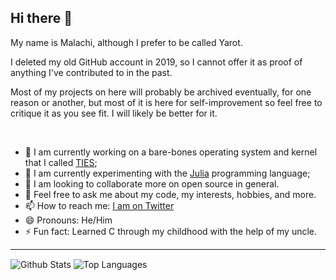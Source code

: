 ## Hi there 👋

My name is Malachi, although I prefer to be called Yarot.

I deleted my old GitHub account in 2019, so I cannot offer it as proof of anything I've contributed to in the past.

Most of my projects on here will probably be archived eventually, for one reason or another, but most of it is here for self-improvement so feel free
to critique it as you see fit. I will likely be better for it.

<br/>

- 🔭 I am currently working on a bare-bones operating system and kernel that I called [TIES](https://github.com/mnimi/t2);
- 🌱 I am currently experimenting with the [Julia](https://julialang.org/) programming language;
- 👯 I am looking to collaborate more on open source in general.
- 💬 Feel free to ask me about my code, my interests, hobbies, and more.
- 📫 How to reach me: [I am on Twitter](https://twitter.com/AndererZyklus)
- 😄 Pronouns: He/Him
- ⚡ Fun fact: Learned C through my childhood with the help of my uncle.

<hr/>

<!-- GitHub Stat Cards -->
<div white-space="nowrap">
    <img align="center" alt="Github Stats" src="https://github-readme-stats.vercel.app/api?username=azyklus&count_private=true&show_icons=true&hide_border=true&theme=dark&text_color=dfdfdf">
    <img align="center" alt="Top Languages" src="https://github-readme-stats.vercel.app/api/top-langs?username=azyklus&hide_border=true&theme=dark&text_color=fff">
</div>
